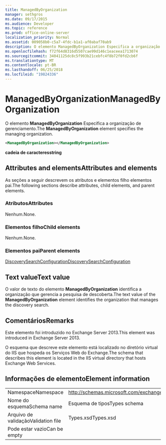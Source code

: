 ```yaml
---
title: ManagedByOrganization
manager: sethgros
ms.date: 09/17/2015
ms.audience: Developer
ms.topic: reference
ms.prod: office-online-server
localization_priority: Normal
ms.assetid: 009058b0-c5a7-4fdc-b1a1-af0abaf70ab9
description: O elemento ManagedByOrganization Especifica a organização de gerenciamento.
ms.openlocfilehash: f72f64d8316d5507cae99d146c1eaceea1713074
ms.sourcegitcommit: 34041125dc8c5f993b21cebfc4f8b72f0fd2cb6f
ms.translationtype: MT
ms.contentlocale: pt-BR
ms.lasthandoff: 06/25/2018
ms.locfileid: "19824336"
---
```

# <a name="managedbyorganization"></a><span data-ttu-id="31b6c-103">ManagedByOrganization</span><span class="sxs-lookup"><span data-stu-id="31b6c-103">ManagedByOrganization</span></span>

<span data-ttu-id="31b6c-104">O elemento **ManagedByOrganization** Especifica a organização de gerenciamento.</span><span class="sxs-lookup"><span data-stu-id="31b6c-104">The **ManagedByOrganization** element specifies the managing organization.</span></span> 
  
```XML
<ManagedByOrganization></ManagedByOrganization>
```

 <span data-ttu-id="31b6c-105">**cadeia de caracteres**</span><span class="sxs-lookup"><span data-stu-id="31b6c-105">**string**</span></span>
## <a name="attributes-and-elements"></a><span data-ttu-id="31b6c-106">Attributes and elements</span><span class="sxs-lookup"><span data-stu-id="31b6c-106">Attributes and elements</span></span>

<span data-ttu-id="31b6c-107">As seções a seguir descrevem os atributos e elementos filho elementos pai.</span><span class="sxs-lookup"><span data-stu-id="31b6c-107">The following sections describe attributes, child elements, and parent elements.</span></span>
  
### <a name="attributes"></a><span data-ttu-id="31b6c-108">Atributos</span><span class="sxs-lookup"><span data-stu-id="31b6c-108">Attributes</span></span>

<span data-ttu-id="31b6c-109">Nenhum.</span><span class="sxs-lookup"><span data-stu-id="31b6c-109">None.</span></span>
  
### <a name="child-elements"></a><span data-ttu-id="31b6c-110">Elementos filho</span><span class="sxs-lookup"><span data-stu-id="31b6c-110">Child elements</span></span>

<span data-ttu-id="31b6c-111">Nenhum.</span><span class="sxs-lookup"><span data-stu-id="31b6c-111">None.</span></span>
  
### <a name="parent-elements"></a><span data-ttu-id="31b6c-112">Elementos pai</span><span class="sxs-lookup"><span data-stu-id="31b6c-112">Parent elements</span></span>

[<span data-ttu-id="31b6c-113">DiscoverySearchConfiguration</span><span class="sxs-lookup"><span data-stu-id="31b6c-113">DiscoverySearchConfiguration</span></span>](discoverysearchconfiguration.md)
  
## <a name="text-value"></a><span data-ttu-id="31b6c-114">Text value</span><span class="sxs-lookup"><span data-stu-id="31b6c-114">Text value</span></span>

<span data-ttu-id="31b6c-115">O valor de texto do elemento **ManagedByOrganization** identifica a organização que gerencia a pesquisa de descoberta.</span><span class="sxs-lookup"><span data-stu-id="31b6c-115">The text value of the **ManagedByOrganization** element identifies the organization that manages the discovery search.</span></span> 
  
## <a name="remarks"></a><span data-ttu-id="31b6c-116">Comentários</span><span class="sxs-lookup"><span data-stu-id="31b6c-116">Remarks</span></span>

<span data-ttu-id="31b6c-117">Este elemento foi introduzido no Exchange Server 2013.</span><span class="sxs-lookup"><span data-stu-id="31b6c-117">This element was introduced in Exchange Server 2013.</span></span>
  
<span data-ttu-id="31b6c-118">O esquema que descreve este elemento está localizado no diretório virtual do IIS que hospeda os Serviços Web do Exchange.</span><span class="sxs-lookup"><span data-stu-id="31b6c-118">The schema that describes this element is located in the IIS virtual directory that hosts Exchange Web Services.</span></span>
  
## <a name="element-information"></a><span data-ttu-id="31b6c-119">Informações de elemento</span><span class="sxs-lookup"><span data-stu-id="31b6c-119">Element information</span></span>

|||
|:-----|:-----|
|<span data-ttu-id="31b6c-120">Namespace</span><span class="sxs-lookup"><span data-stu-id="31b6c-120">Namespace</span></span>  <br/> |http://schemas.microsoft.com/exchange/services/2006/types  <br/> |
|<span data-ttu-id="31b6c-121">Nome do esquema</span><span class="sxs-lookup"><span data-stu-id="31b6c-121">Schema name</span></span>  <br/> |<span data-ttu-id="31b6c-122">Esquema de tipos</span><span class="sxs-lookup"><span data-stu-id="31b6c-122">Types schema</span></span>  <br/> |
|<span data-ttu-id="31b6c-123">Arquivo de validação</span><span class="sxs-lookup"><span data-stu-id="31b6c-123">Validation file</span></span>  <br/> |<span data-ttu-id="31b6c-124">Types.xsd</span><span class="sxs-lookup"><span data-stu-id="31b6c-124">Types.xsd</span></span>  <br/> |
|<span data-ttu-id="31b6c-125">Pode estar vazio</span><span class="sxs-lookup"><span data-stu-id="31b6c-125">Can be empty</span></span>  <br/> ||
   

